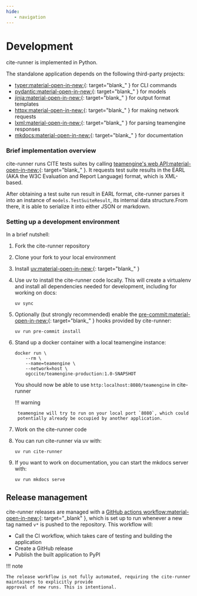 ```yaml
---
hide:
   - navigation
---
```


# Development

cite-runner is implemented in Python.

The standalone application depends on the following third-party projects:

- [typer:material-open-in-new:]{: target="blank_" } for CLI commands
- [pydantic:material-open-in-new:]{: target="blank_" } for models
- [jinja:material-open-in-new:]{: target="blank_" } for output format templates
- [httpx:material-open-in-new:]{: target="blank_" } for making network requests
- [lxml:material-open-in-new:]{: target="blank_" } for parsing teamengine responses
- [mkdocs:material-open-in-new:]{: target="blank_" } for documentation

### Brief implementation overview

cite-runner runs CITE tests suites by calling [teamengine's web API:material-open-in-new:]{: target="blank_" }. It
requests test suite results in the EARL (AKA the W3C Evaluation and Report
Language) format, which is XML-based.

After obtaining a test suite run result in EARL format, cite-runner parses it
into an instance of `models.TestSuiteResult`, its internal data structure.From
there, it is able to serialize it into either JSON or markdown.


### Setting up a development environment

In a brief nutshell:

1. Fork the cite-runner repository

2. Clone your fork to your local environment

3. Install [uv:material-open-in-new:]{: target="blank_" }

4. Use uv to install the cite-runner code locally. This will create a virtualenv and install all
   dependencies needed for development, including for working on docs:

    ```shell
    uv sync
    ```

5. Optionally (but strongly recommended) enable the [pre-commit:material-open-in-new:]{: target="blank_" } hooks
   provided by cite-runner:

    ```shell
    uv run pre-commit install
    ```

6. Stand up a docker container with a local teamengine instance:

    ```shell
    docker run \
        --rm \
        --name=teamengine \
        --network=host \
        ogccite/teamengine-production:1.0-SNAPSHOT
    ```

    You should now be able to use `http:localhost:8080/teamengine` in
    cite-runner

    !!! warning

        teamengine will try to run on your local port `8080`, which could
        potentially already be occupied by another application.

7. Work on the cite-runner code

8. You can run cite-runner via uv with:

    ```shell
    uv run cite-runner
    ```

8. If you want to work on documentation, you can start the mkdocs server with:

    ```shell
    uv run mkdocs serve
    ```


## Release management

cite-runner releases are managed with a [GitHub actions workflow:material-open-in-new:]{: target="_blank" }, which is
set up to run whenever a new tag named `v*` is pushed to the repository. This workflow will:

- Call the CI workflow, which takes care of testing and building the application
- Create a GitHub release
- Publish the built application to PyPI

!!! note

    The release workflow is not fully automated, requiring the cite-runner maintainers to explicitly provide
    approval of new runs. This is intentional.



[GitHub actions workflow:material-open-in-new:]: https://github.com/OSGeo/cite-runner/blob/main/.github/workflows/release.yaml
[httpx:material-open-in-new:]: https://www.python-httpx.org/
[jinja:material-open-in-new:]: https://jinja.palletsprojects.com/en/stable/
[lxml:material-open-in-new:]: https://lxml.de/
[mkdocs:material-open-in-new:]: https://www.mkdocs.org/
[pre-commit:material-open-in-new:]: https://pre-commit.com/
[pydantic:material-open-in-new:]: https://docs.pydantic.dev/latest/
[teamengine's web API:material-open-in-new:]: https://opengeospatial.github.io/teamengine/users.html
[typer:material-open-in-new:]: https://typer.tiangolo.com/
[uv:material-open-in-new:]: https://docs.astral.sh/uv/
